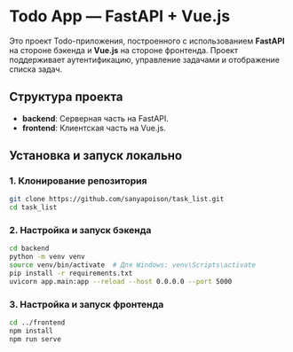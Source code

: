 # Todo App — FastAPI + Vue.js

Это проект Todo-приложения, построенного с использованием **FastAPI** на стороне бэкенда и **Vue.js** на стороне фронтенда. Проект поддерживает аутентификацию, управление задачами и отображение списка задач.

## Структура проекта

- **backend**: Серверная часть на FastAPI.
- **frontend**: Клиентская часть на Vue.js.

## Установка и запуск локально

### 1. Клонирование репозитория

```bash
git clone https://github.com/sanyapoison/task_list.git
cd task_list
```

### 2. Настройка и запуск бэкенда
```bash
cd backend
python -m venv venv
source venv/bin/activate  # Для Windows: venv\Scripts\activate
pip install -r requirements.txt
uvicorn app.main:app --reload --host 0.0.0.0 --port 5000
```

### 3. Настройка и запуск фронтенда
```bash
cd ../frontend
npm install
npm run serve
```